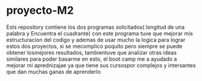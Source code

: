 # proyecto-M2
Ests repository contiene los dos programas solicitados( longitud de una palabra y Encuentra el cuadrante)
con este programa tuve que mejorar mis estructuracion del codigo y ademas de usar mucho la logica para lograr estos dos proyectos, si se mecomplico poquito pero siempre se puede obtener losmejores resultados, tambientuve que analizar otras ideas similares para poder basarme en esto, el boot camp me a ayudado a mejorar mi aprednizajae ya que tiene sus cursospor complejos y intersantes que dan muchas ganas de aprenderlo
